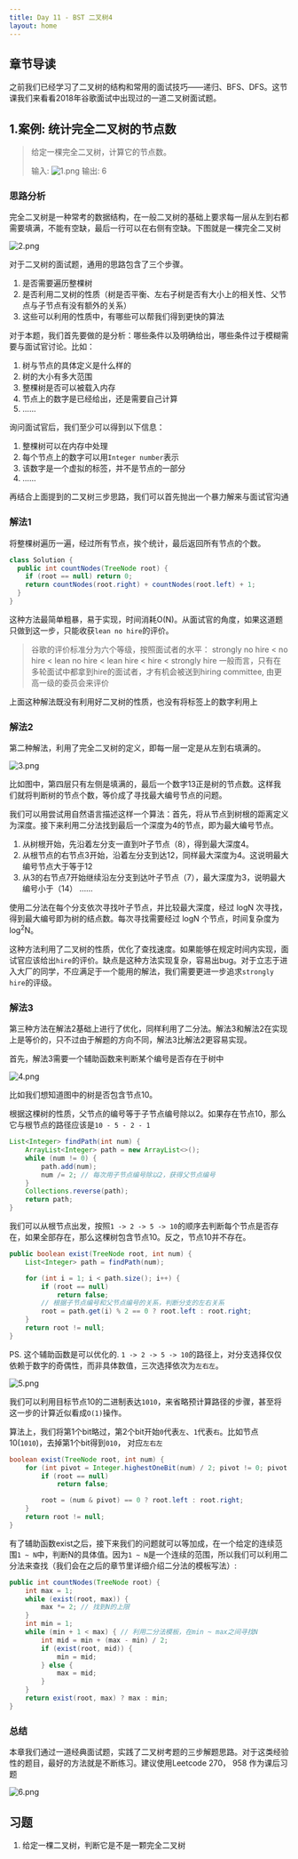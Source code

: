 ```yaml
---
title: Day 11 - BST 二叉树4
layout: home
---
```



## 章节导读

之前我们已经学习了二叉树的结构和常用的面试技巧——递归、BFS、DFS。这节课我们来看看2018年谷歌面试中出现过的一道二叉树面试题。

## 1.案例: 统计完全二叉树的节点数

> 给定一棵完全二叉树，计算它的节点数。
>
> 输入:
> ![1.png](resources/62B3ADEAF332790FBF61ABCF18851FFE.png)
> 输出: 6

### 思路分析

完全二叉树是一种常考的数据结构，在一般二叉树的基础上要求每一层从左到右都需要填满，不能有空缺，最后一行可以在右侧有空缺。下图就是一棵完全二叉树

![2.png](resources/680DF12865BD3BBA86B029776BF0DBAD.png)

对于二叉树的面试题，通用的思路包含了三个步骤。

1. 是否需要遍历整棵树
2. 是否利用二叉树的性质（树是否平衡、左右子树是否有大小上的相关性、父节点与子节点有没有额外的关系）
3. 这些可以利用的性质中，有哪些可以帮我们得到更快的算法

对于本题，我们首先要做的是分析：哪些条件以及明确给出，哪些条件过于模糊需要与面试官讨论。比如：

1. 树与节点的具体定义是什么样的
2. 树的大小有多大范围
3. 整棵树是否可以被载入内存
4. 节点上的数字是已经给出，还是需要自己计算
5. ......

询问面试官后，我们至少可以得到以下信息：

1. 整棵树可以在内存中处理
2. 每个节点上的数字可以用`Integer number`表示
3. 该数字是一个虚拟的标签，并不是节点的一部分
4. ……

再结合上面提到的二叉树三步思路，我们可以首先抛出一个暴力解来与面试官沟通

### 解法1

将整棵树遍历一遍，经过所有节点，挨个统计，最后返回所有节点的个数。

```java
class Solution {
  public int countNodes(TreeNode root) {
    if (root == null) return 0;
    return countNodes(root.right) + countNodes(root.left) + 1;
  }
}
```

这种方法最简单粗暴，易于实现，时间消耗O(N)。从面试官的角度，如果这道题只做到这一步，只能收获`lean no hire`的评价。

> 谷歌的评价标准分为六个等级，按照面试者的水平：
strongly no hire < no hire < lean no hire < lean hire < hire < strongly hire
一般而言，只有在多轮面试中都拿到hire的面试者，才有机会被送到hiring committee, 由更高一级的委员会来评价

上面这种解法既没有利用好二叉树的性质，也没有将标签上的数字利用上

### 解法2

第二种解法，利用了完全二叉树的定义，即每一层一定是从左到右填满的。

![3.png](resources/DA49EB6DA32771ADCC78FDEE6B0CF81F.png)

比如图中，第四层只有左侧是填满的，最后一个数字13正是树的节点数。这样我们就将判断树的节点个数，等价成了寻找最大编号节点的问题。

我们可以用尝试用自然语言描述这样一个算法：首先，将从节点到树根的距离定义为深度。接下来利用二分法找到最后一个深度为4的节点，即为最大编号节点。

1. 从树根开始，先沿着左分支一直到叶子节点（8），得到最大深度4。
2. 从根节点的右节点3开始，沿着左分支到达12，同样最大深度为4。这说明最大编号节点大于等于12
3. 从3的右节点7开始继续沿左分支到达叶子节点（7），最大深度为3，说明最大编号小于（14）
……

使用二分法在每个分支依次寻找叶子节点，并比较最大深度，经过 logN 次寻找， 得到最大编号即为树的结点数。每次寻找需要经过 logN 个节点，时间复杂度为log<sup>2</sup>N。

这种方法利用了二叉树的性质，优化了查找速度。如果能够在规定时间内实现，面试官应该给出`hire`的评价。缺点是这种方法实现复杂，容易出bug。对于立志于进入大厂的同学，不应满足于一个能用的解法，我们需要更进一步追求`strongly hire`的评级。

### 解法3

第三种方法在解法2基础上进行了优化，同样利用了二分法。解法3和解法2在实现上是等价的，只不过由于解题的方向不同，解法3比解法2更容易实现。

首先，解法3需要一个辅助函数来判断某个编号是否存在于树中

![4.png](resources/0073F7DF749C25CD7D7C01922F489861.png)

比如我们想知道图中的树是否包含节点10。

根据这棵树的性质，父节点的编号等于子节点编号除以2。如果存在节点10，那么它与根节点的路径应该是`10 - 5 - 2 - 1`

```java
List<Integer> findPath(int num) {
    ArrayList<Integer> path = new ArrayList<>();
    while (num != 0) {
        path.add(num);
        num /= 2; // 每次用子节点编号除以2，获得父节点编号
    }
    Collections.reverse(path);
    return path;
}
```

我们可以从根节点出发，按照`1 -> 2 -> 5 -> 10`的顺序去判断每个节点是否存在，如果全部存在，那么这棵树包含节点10。反之，节点10并不存在。

```java
public boolean exist(TreeNode root, int num) {
    List<Integer> path = findPath(num);

    for (int i = 1; i < path.size(); i++) {
        if (root == null)
            return false;
        // 根据子节点编号和父节点编号的关系，判断分支的左右关系
        root = path.get(i) % 2 == 0 ? root.left : root.right;
    }
    return root != null;
}
```

PS. 这个辅助函数是可以优化的. `1 -> 2 -> 5 -> 10`的路径上，对分支选择仅仅依赖于数字的奇偶性，而非具体数值，三次选择依次为`左右左`。

![5.png](resources/2BFED774989007D064531D7F4C0E9595.png)

我们可以利用目标节点10的二进制表达`1010`，来省略预计算路径的步骤，甚至将这一步的计算近似看成`O(1)`操作。

算法上，我们将第1个bit略过，第2个bit开始`0`代表`左`、`1`代表`右`。比如节点10(`1010`)，去掉第1个bit得到`010`， 对应`左右左`

```java
boolean exist(TreeNode root, int num) {
    for (int pivot = Integer.highestOneBit(num) / 2; pivot != 0; pivot /= 2) {
        if (root == null)
            return false;

        root = (num & pivot) == 0 ? root.left : root.right;
    }
    return root != null;
}
```

有了辅助函数exist之后，接下来我们的问题就可以等加成，在一个给定的连续范围`1 ~ N`中，判断N的具体值。因为`1 ~ N`是一个连续的范围，所以我们可以利用二分法来查找（我们会在之后的章节里详细介绍二分法的模板写法）:

```java
public int countNodes(TreeNode root) {
    int max = 1;
    while (exist(root, max)) {
        max *= 2; // 找到N的上限
    }
    int min = 1;
    while (min + 1 < max) { // 利用二分法模板，在min ~ max之间寻找N
        int mid = min + (max - min) / 2;
        if (exist(root, mid)) {
            min = mid;
        } else {
            max = mid;
        }
    }
    return exist(root, max) ? max : min;
}
```

### 总结

本章我们通过一道经典面试题，实践了二叉树考题的三步解题思路。对于这类经验性的题目，最好的方法就是不断练习。建议使用Leetcode 270， 958 作为课后习题

![6.png](resources/C544CBD245468F4CD592803C0523C2FD.png)

## 习题

1. 给定一棵二叉树，判断它是不是一颗完全二叉树
